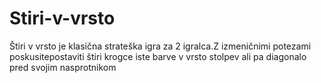 # Stiri-v-vrsto
Štiri v vrsto  je klasična strateška igra za 2 igralca.Z izmeničnimi potezami
poskusitepostaviti štiri krogce iste barve v vrsto stolpev ali pa diagonalo pred 
svojim nasprotnikom
